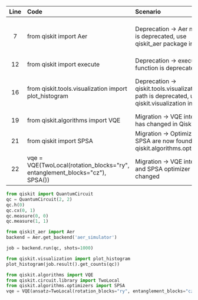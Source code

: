 | Line | Code | Scenario | Reference | Artifact | Refactoring |
| :--: | :--- | :------- | :-------: | :------- | :---------- |
| 7 | from qiskit import Aer | Deprecation -> Aer module is deprecated, use qiskit_aer package instead | qrn_notax_ddbb--4194776d-c578-4b79-8dc6-9c5e286bc808 | qiskit.Aer | from qiskit_aer import Aer |
| 12 | from qiskit import execute | Deprecation -> execute() function is deprecated | IK | qiskit.execute | backend.run(qc, shots=1000) |
| 16 | from qiskit.tools.visualization import plot_histogram | Deprecation -> qiskit.tools.visualization path is deprecated, use qiskit.visualization instead | qrn_notax_ddbb--b8601747-ed0a-4488-b998-af8f180f99be | qiskit.tools.visualization.plot_histogram | from qiskit.visualization import plot_histogram |
| 19 | from qiskit.algorithms import VQE | Migration -> VQE interface has changed in Qiskit 1.0.0 | IK | qiskit.algorithms.VQE | VQE(ansatz=TwoLocal(...), optimizer=SPSA()) |
| 21 | from qiskit import SPSA | Migration -> Optimizers like SPSA are now found in qiskit.algorithms.optimizers | IK | qiskit.SPSA | from qiskit.algorithms.optimizers import SPSA |
| 22 | vqe = VQE(TwoLocal(rotation_blocks="ry", entanglement_blocks="cz"), SPSA()) | Migration -> VQE interface and SPSA optimizer import changed | IK | VQE, SPSA | vqe = VQE(ansatz=TwoLocal(rotation_blocks="ry", entanglement_blocks="cz"), optimizer=SPSA()) |

```python
from qiskit import QuantumCircuit
qc = QuantumCircuit(2, 2)
qc.h(0)
qc.cx(0, 1)
qc.measure(0, 0)
qc.measure(1, 1)

from qiskit_aer import Aer
backend = Aer.get_backend('aer_simulator')

job = backend.run(qc, shots=1000)

from qiskit.visualization import plot_histogram
plot_histogram(job.result().get_counts(qc))

from qiskit.algorithms import VQE
from qiskit.circuit.library import TwoLocal
from qiskit.algorithms.optimizers import SPSA
vqe = VQE(ansatz=TwoLocal(rotation_blocks="ry", entanglement_blocks="cz"), optimizer=SPSA())
```
